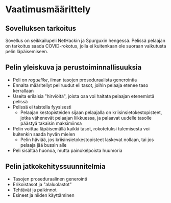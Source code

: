 # Vaatimusmäärittely

## Sovelluksen tarkoitus
Sovellus on seikkailupeli NetHackin ja Spurguxin hengessä. Pelissä pelaajan on tarkoitus saada COVID-rokotus, jolla ei kuitenkaan ole suoraan vaikutusta pelin läpäisemiseen.

## Pelin yleiskuva ja perustoiminnallisuuksia
- Peli on *roguelike*, ilman tasojen proseduraalista generointia
- Ennalta määritellyt peliruudut eli tasot, joihin pelaaja etenee taso kerrallaan
- Useita erilaisia "hirviöitä", joista osa voi haitata pelaajan etenemistä pelissä
- Pelissä ei taistella fyysisesti 
   - Pelaajan kestopisteiden sijaan pelaajalla on kriisinsietokestopisteet, jotka vähenevät pelaajan liikkuessa, ja palaavat uudelle tasolle päästyä takaisin maksimiinsa
- Pelin voittaa läpäisemällä kaikki tasot, rokotetuksi tulemisesta voi kuitenkin saada hyvän mielen
   - Pelin häviää, jos kriisinsietokestopisteet laskevat nollaan, tai jos pelaaja jää bussin alle
- Peli sisältää huonoa, mutta painokelpoista huumoria

## Pelin jatkokehityssuunnitelmia
- Tasojen proseduraalinen generointi
- Erikoistasot ja "alaluolastot"
- Tehtävät ja palkinnot
- Esineet ja niiden käyttäminen
